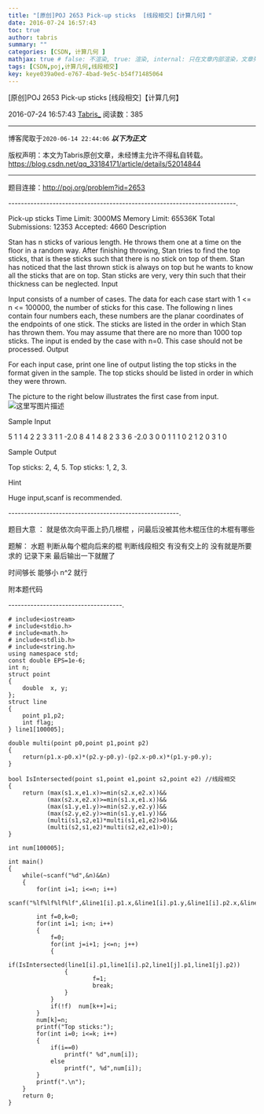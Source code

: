 ```yaml
---
title: "[原创]POJ 2653 Pick-up sticks  [线段相交]【计算几何】"
date: 2016-07-24 16:57:43
toc: true
author: tabris
summary: ""
categories: [CSDN, 计算几何 ]
mathjax: true # false: 不渲染, true: 渲染, internal: 只在文章内部渲染，文章列表中不渲染
tags: [CSDN,poj,计算几何,线段相交]
key: keye039a0ed-e767-4bad-9e5c-b54f71485064
---
```


[原创]POJ 2653 Pick-up sticks  [线段相交]【计算几何】

2016-07-24 16:57:43  [Tabris_](https://me.csdn.net/qq_33184171) 阅读数：385

---

博客爬取于`2020-06-14 22:44:06`
***以下为正文***

版权声明：本文为Tabris原创文章，未经博主允许不得私自转载。
https://blog.csdn.net/qq_33184171/article/details/52014844

<!-- more -->

---

题目连接：http://poj.org/problem?id=2653

------------------------------------------------------------------------.

Pick-up sticks
Time Limit: 3000MS		Memory Limit: 65536K
Total Submissions: 12353		Accepted: 4660
Description

Stan has n sticks of various length. He throws them one at a time on the floor in a random way. After finishing throwing, Stan tries to find the top sticks, that is these sticks such that there is no stick on top of them. Stan has noticed that the last thrown stick is always on top but he wants to know all the sticks that are on top. Stan sticks are very, very thin such that their thickness can be neglected.
Input

Input consists of a number of cases. The data for each case start with 1 <= n <= 100000, the number of sticks for this case. The following n lines contain four numbers each, these numbers are the planar coordinates of the endpoints of one stick. The sticks are listed in the order in which Stan has thrown them. You may assume that there are no more than 1000 top sticks. The input is ended by the case with n=0. This case should not be processed.
Output

For each input case, print one line of output listing the top sticks in the format given in the sample. The top sticks should be listed in order in which they were thrown. 

The picture to the right below illustrates the first case from input. 
![这里写图片描述](http://poj.org/images/2653_1.jpg)


Sample Input

5
1 1 4 2
2 3 3 1
1 -2.0 8 4
1 4 8 2
3 3 6 -2.0
3
0 0 1 1
1 0 2 1
2 0 3 1
0

Sample Output

Top sticks: 2, 4, 5.
Top sticks: 1, 2, 3.


Hint

Huge input,scanf is recommended.


------------------------------------------------------.

题目大意 ： 就是依次向平面上扔几根棍  ，问最后没被其他木棍压住的木棍有哪些 


题解： 水题  判断从每个棍向后来的棍 判断线段相交 有没有交上的 没有就是所要求的 记录下来 最后输出一下就醒了   

  时间够长 能够小 n^2 就行  


附本题代码

------------------------------------.
```
# include<iostream>
# include<stdio.h>
# include<math.h>
# include<stdlib.h>
# include<string.h>
using namespace std;
const double EPS=1e-6;
int n;
struct point
{
    double  x, y;
};
struct line
{
    point p1,p2;
    int flag;
} line1[100005];

double multi(point p0,point p1,point p2)
{
	return(p1.x-p0.x)*(p2.y-p0.y)-(p2.x-p0.x)*(p1.y-p0.y);
}

bool IsIntersected(point s1,point e1,point s2,point e2) //线段相交
{
	return (max(s1.x,e1.x)>=min(s2.x,e2.x))&&
           (max(s2.x,e2.x)>=min(s1.x,e1.x))&&
           (max(s1.y,e1.y)>=min(s2.y,e2.y))&&
           (max(s2.y,e2.y)>=min(s1.y,e1.y))&&
           (multi(s1,s2,e1)*multi(s1,e1,e2)>0)&&
           (multi(s2,s1,e2)*multi(s2,e2,e1)>0);
}

int num[100005];

int main()
{
    while(~scanf("%d",&n)&&n)
    {
        for(int i=1; i<=n; i++)
            scanf("%lf%lf%lf%lf",&line1[i].p1.x,&line1[i].p1.y,&line1[i].p2.x,&line1[i].p2.y);

        int f=0,k=0;
        for(int i=1; i<n; i++)
        {
            f=0;
            for(int j=i+1; j<=n; j++)
            {
                if(IsIntersected(line1[i].p1,line1[i].p2,line1[j].p1,line1[j].p2))
                {
                        f=1;
                        break;
                }
            }
            if(!f)  num[k++]=i;
        }
        num[k]=n;
        printf("Top sticks:");
        for(int i=0; i<=k; i++)
        {
            if(i==0)
                printf(" %d",num[i]);
            else
                printf(", %d",num[i]);
        }
        printf(".\n");
    }
    return 0;
}
```
